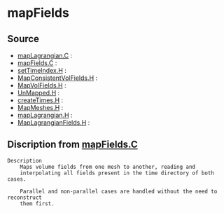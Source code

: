 # mapFields

## Source

- [mapLagrangian.C](mapLagrangian.C) : 
- [mapFields.C](mapFields.C) : 
- [setTimeIndex.H](setTimeIndex.H) : 
- [MapConsistentVolFields.H](MapConsistentVolFields.H) : 
- [MapVolFields.H](MapVolFields.H) : 
- [UnMapped.H](UnMapped.H) : 
- [createTimes.H](createTimes.H) : 
- [MapMeshes.H](MapMeshes.H) : 
- [mapLagrangian.H](mapLagrangian.H) : 
- [MapLagrangianFields.H](MapLagrangianFields.H) : 


## Discription from [mapFields.C](mapFields.C)

```
Description
    Maps volume fields from one mesh to another, reading and
    interpolating all fields present in the time directory of both cases.

    Parallel and non-parallel cases are handled without the need to reconstruct
    them first.


```

